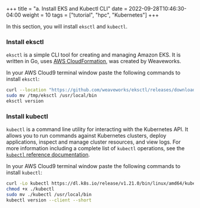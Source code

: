 +++
title = "a. Install EKS and Kubectl CLI"
date = 2022-09-28T10:46:30-04:00
weight = 10
tags = ["tutorial", "hpc", "Kubernetes"]
+++

In this section, you will install `eksctl` and `kubectl`.


### Install eksctl

`eksctl` is a simple CLI tool for creating and managing Amazon EKS. It is written in Go, uses [AWS CloudFormation](https://aws.amazon.com/cloudformation/), was created by Weaveworks.

In your AWS Cloud9 terminal window paste the following commands to install `eksctl`:
```bash
curl --location "https://github.com/weaveworks/eksctl/releases/download/v0.112.0/eksctl_$(uname -s)_amd64.tar.gz" | tar xz -C /tmp
sudo mv /tmp/eksctl /usr/local/bin
eksctl version
```

### Install kubectl

`kubectl` is a command line utility for interacting with the Kubernetes API. It allows you to run commands against Kubernetes clusters, deploy applications, inspect and manage cluster resources, and view logs. For more information including a complete list of `kubectl` operations, see the [`kubectl` reference documentation](https://kubernetes.io/docs/reference/kubectl/).


In your AWS Cloud9 terminal window paste the following commands to install `kubectl`:
```bash
curl -Lo kubectl https://dl.k8s.io/release/v1.21.0/bin/linux/amd64/kubectl
chmod +x ./kubectl
sudo mv ./kubectl /usr/local/bin
kubectl version --client --short
```